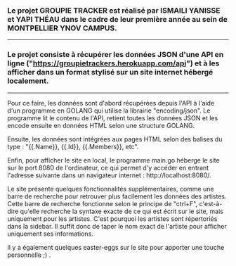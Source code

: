 ### Le projet GROUPIE TRACKER est réalisé par ISMAILI YANISSE et YAPI THÉAU dans le cadre de leur première année au sein de MONTPELLIER YNOV CAMPUS.

---

### Le projet consiste à récupérer les données JSON d'une API en ligne ("https://groupietrackers.herokuapp.com/api") et à les afficher dans un format stylisé sur un site internet hébergé localement.

---

Pour ce faire, les données sont d'abord récupérées depuis l'API à l'aide d'un programme en GOLANG qui utilise la librairie "encoding/json". Le programme lit le contenu de l'API, retient toutes les données JSON et les encode ensuite en données HTML selon une structure GOLANG.

Ensuite, les données sont intégrées aux pages HTML selon des balises du type : "{{.Name}}, {{.Id}}, {{.Members}}, etc".

Enfin, pour afficher le site en local, le programme main.go héberge le site sur le port 8080 de l'ordinateur, ce qui permet d'y accéder en entrant l'adresse suivante dans un navigateur internet : http://localhost:8080/.

Le site présente quelques fonctionnalités supplémentaires, comme une barre de recherche pour retrouver plus facilement les données des artistes. Cette barre de recherche fonctionne selon le principe de "ctrl+F", c'est-à-dire qu'elle recherche la syntaxe exacte de ce qui est écrit sur le site, mais uniquement pour les artistes. C'est pourquoi les artistes sont répertoriés dans la sidebar. Il suffit donc de taper le nom exact de l'artiste pour afficher uniquement ses informations.

Il y a également quelques easter-eggs sur le site pour apporter une touche personnelle ;) .